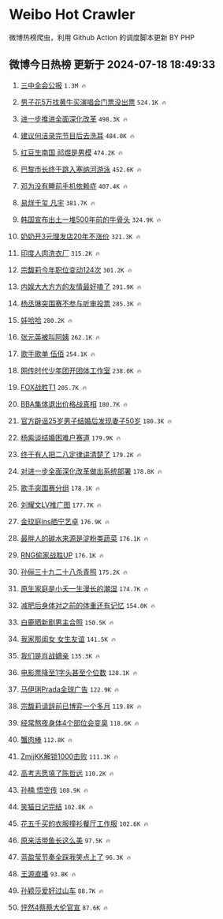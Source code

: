 # Weibo Hot Crawler 



微博热榜爬虫，利用 Github Action 的调度脚本更新 BY PHP 


## 微博今日热榜 更新于 2024-07-18 18:49:33 
1. [三中全会公报](https://s.weibo.com/weibo?q=%23%E4%B8%89%E4%B8%AD%E5%85%A8%E4%BC%9A%E5%85%AC%E6%8A%A5%23&t=31&band_rank=1&Refer=top) `1.3M 🔥` 

1. [男子花5万找黄牛买演唱会门票没出票](https://s.weibo.com/weibo?q=%23%E7%94%B7%E5%AD%90%E8%8A%B15%E4%B8%87%E6%89%BE%E9%BB%84%E7%89%9B%E4%B9%B0%E6%BC%94%E5%94%B1%E4%BC%9A%E9%97%A8%E7%A5%A8%E6%B2%A1%E5%87%BA%E7%A5%A8%23&t=31&band_rank=2&Refer=top) `524.1K 🔥` 

1. [进一步推进全面深化改革](https://s.weibo.com/weibo?q=%23%E8%BF%9B%E4%B8%80%E6%AD%A5%E6%8E%A8%E8%BF%9B%E5%85%A8%E9%9D%A2%E6%B7%B1%E5%8C%96%E6%94%B9%E9%9D%A9%23&t=31&band_rank=3&Refer=top) `498.3K 🔥` 

1. [建议何洁录完节目后去洗耳](https://s.weibo.com/weibo?q=%23%E5%BB%BA%E8%AE%AE%E4%BD%95%E6%B4%81%E5%BD%95%E5%AE%8C%E8%8A%82%E7%9B%AE%E5%90%8E%E5%8E%BB%E6%B4%97%E8%80%B3%23&t=31&band_rank=4&Refer=top) `484.0K 🔥` 

1. [红豆生南国 祁煜是男模](https://s.weibo.com/weibo?q=%E7%BA%A2%E8%B1%86%E7%94%9F%E5%8D%97%E5%9B%BD%20%E7%A5%81%E7%85%9C%E6%98%AF%E7%94%B7%E6%A8%A1&t=31&band_rank=5&Refer=top) `474.2K 🔥` 

1. [巴黎市长终于跳入塞纳河游泳](https://s.weibo.com/weibo?q=%23%E5%B7%B4%E9%BB%8E%E5%B8%82%E9%95%BF%E7%BB%88%E4%BA%8E%E8%B7%B3%E5%85%A5%E5%A1%9E%E7%BA%B3%E6%B2%B3%E6%B8%B8%E6%B3%B3%23&t=31&band_rank=6&Refer=top) `452.6K 🔥` 

1. [邓为没有睡前手机依赖症](https://s.weibo.com/weibo?q=%23%E9%82%93%E4%B8%BA%E6%B2%A1%E6%9C%89%E7%9D%A1%E5%89%8D%E6%89%8B%E6%9C%BA%E4%BE%9D%E8%B5%96%E7%97%87%23&t=31&band_rank=7&Refer=top) `407.4K 🔥` 

1. [易烊千玺 凡宇](https://s.weibo.com/weibo?q=%E6%98%93%E7%83%8A%E5%8D%83%E7%8E%BA%20%E5%87%A1%E5%AE%87&t=31&band_rank=8&Refer=top) `381.7K 🔥` 

1. [韩国宣布出土一堆500年前的牛骨头](https://s.weibo.com/weibo?q=%23%E9%9F%A9%E5%9B%BD%E5%AE%A3%E5%B8%83%E5%87%BA%E5%9C%9F%E4%B8%80%E5%A0%86500%E5%B9%B4%E5%89%8D%E7%9A%84%E7%89%9B%E9%AA%A8%E5%A4%B4%23&t=31&band_rank=9&Refer=top) `324.9K 🔥` 

1. [奶奶开3元理发店20年不涨价](https://s.weibo.com/weibo?q=%23%E5%A5%B6%E5%A5%B6%E5%BC%803%E5%85%83%E7%90%86%E5%8F%91%E5%BA%9720%E5%B9%B4%E4%B8%8D%E6%B6%A8%E4%BB%B7%23&t=31&band_rank=10&Refer=top) `321.3K 🔥` 

1. [印度人肉洗衣厂](https://s.weibo.com/weibo?q=%23%E5%8D%B0%E5%BA%A6%E4%BA%BA%E8%82%89%E6%B4%97%E8%A1%A3%E5%8E%82%23&t=31&band_rank=11&Refer=top) `315.2K 🔥` 

1. [宗馥莉今年职位变动124次](https://s.weibo.com/weibo?q=%23%E5%AE%97%E9%A6%A5%E8%8E%89%E4%BB%8A%E5%B9%B4%E8%81%8C%E4%BD%8D%E5%8F%98%E5%8A%A8124%E6%AC%A1%23&t=31&band_rank=12&Refer=top) `301.2K 🔥` 

1. [内娱大大方方的友情最好嗑了](https://s.weibo.com/weibo?q=%23%E5%86%85%E5%A8%B1%E5%A4%A7%E5%A4%A7%E6%96%B9%E6%96%B9%E7%9A%84%E5%8F%8B%E6%83%85%E6%9C%80%E5%A5%BD%E5%97%91%E4%BA%86%23&t=31&band_rank=13&Refer=top) `291.9K 🔥` 

1. [杨丞琳突围赛不参与听审投票](https://s.weibo.com/weibo?q=%23%E6%9D%A8%E4%B8%9E%E7%90%B3%E7%AA%81%E5%9B%B4%E8%B5%9B%E4%B8%8D%E5%8F%82%E4%B8%8E%E5%90%AC%E5%AE%A1%E6%8A%95%E7%A5%A8%23&t=31&band_rank=14&Refer=top) `285.3K 🔥` 

1. [娃哈哈](https://s.weibo.com/weibo?q=%E5%A8%83%E5%93%88%E5%93%88&t=31&band_rank=15&Refer=top) `280.2K 🔥` 

1. [张元英被叫阿姨](https://s.weibo.com/weibo?q=%23%E5%BC%A0%E5%85%83%E8%8B%B1%E8%A2%AB%E5%8F%AB%E9%98%BF%E5%A7%A8%23&t=31&band_rank=16&Refer=top) `262.1K 🔥` 

1. [歌手歌单 伍佰](https://s.weibo.com/weibo?q=%E6%AD%8C%E6%89%8B%E6%AD%8C%E5%8D%95%20%E4%BC%8D%E4%BD%B0&t=31&band_rank=17&Refer=top) `254.1K 🔥` 

1. [网传时代少年团开团体工作室](https://s.weibo.com/weibo?q=%23%E7%BD%91%E4%BC%A0%E6%97%B6%E4%BB%A3%E5%B0%91%E5%B9%B4%E5%9B%A2%E5%BC%80%E5%9B%A2%E4%BD%93%E5%B7%A5%E4%BD%9C%E5%AE%A4%23&t=31&band_rank=18&Refer=top) `238.0K 🔥` 

1. [FOX战胜T1](https://s.weibo.com/weibo?q=%23FOX%E6%88%98%E8%83%9CT1%23&t=31&band_rank=19&Refer=top) `205.7K 🔥` 

1. [BBA集体退出价格战真相](https://s.weibo.com/weibo?q=%23BBA%E9%9B%86%E4%BD%93%E9%80%80%E5%87%BA%E4%BB%B7%E6%A0%BC%E6%88%98%E7%9C%9F%E7%9B%B8%23&t=31&band_rank=20&Refer=top) `180.7K 🔥` 

1. [官方辟谣25岁男子结婚后发现妻子50岁](https://s.weibo.com/weibo?q=%23%E5%AE%98%E6%96%B9%E8%BE%9F%E8%B0%A325%E5%B2%81%E7%94%B7%E5%AD%90%E7%BB%93%E5%A9%9A%E5%90%8E%E5%8F%91%E7%8E%B0%E5%A6%BB%E5%AD%9050%E5%B2%81%23&t=31&band_rank=21&Refer=top) `180.3K 🔥` 

1. [杨紫谈结婚困难户赛道](https://s.weibo.com/weibo?q=%23%E6%9D%A8%E7%B4%AB%E8%B0%88%E7%BB%93%E5%A9%9A%E5%9B%B0%E9%9A%BE%E6%88%B7%E8%B5%9B%E9%81%93%23&t=31&band_rank=22&Refer=top) `179.9K 🔥` 

1. [终于有人把二八定律讲清楚了](https://s.weibo.com/weibo?q=%23%E7%BB%88%E4%BA%8E%E6%9C%89%E4%BA%BA%E6%8A%8A%E4%BA%8C%E5%85%AB%E5%AE%9A%E5%BE%8B%E8%AE%B2%E6%B8%85%E6%A5%9A%E4%BA%86%23&t=31&band_rank=23&Refer=top) `179.2K 🔥` 

1. [对进一步全面深化改革做出系统部署](https://s.weibo.com/weibo?q=%23%E5%AF%B9%E8%BF%9B%E4%B8%80%E6%AD%A5%E5%85%A8%E9%9D%A2%E6%B7%B1%E5%8C%96%E6%94%B9%E9%9D%A9%E5%81%9A%E5%87%BA%E7%B3%BB%E7%BB%9F%E9%83%A8%E7%BD%B2%23&t=31&band_rank=24&Refer=top) `178.8K 🔥` 

1. [歌手突围赛分组](https://s.weibo.com/weibo?q=%23%E6%AD%8C%E6%89%8B%E7%AA%81%E5%9B%B4%E8%B5%9B%E5%88%86%E7%BB%84%23&t=31&band_rank=25&Refer=top) `178.1K 🔥` 

1. [刘耀文LV推广图](https://s.weibo.com/weibo?q=%23%E5%88%98%E8%80%80%E6%96%87LV%E6%8E%A8%E5%B9%BF%E5%9B%BE%23&t=31&band_rank=26&Refer=top) `177.7K 🔥` 

1. [金玟庭ins晒宁艺卓](https://s.weibo.com/weibo?q=%23%E9%87%91%E7%8E%9F%E5%BA%ADins%E6%99%92%E5%AE%81%E8%89%BA%E5%8D%93%23&t=31&band_rank=27&Refer=top) `176.9K 🔥` 

1. [最胖人的碳水来源是淀粉类蔬菜](https://s.weibo.com/weibo?q=%23%E6%9C%80%E8%83%96%E4%BA%BA%E7%9A%84%E7%A2%B3%E6%B0%B4%E6%9D%A5%E6%BA%90%E6%98%AF%E6%B7%80%E7%B2%89%E7%B1%BB%E8%94%AC%E8%8F%9C%23&t=31&band_rank=28&Refer=top) `176.1K 🔥` 

1. [RNG偷家战胜UP](https://s.weibo.com/weibo?q=%23RNG%E5%81%B7%E5%AE%B6%E6%88%98%E8%83%9CUP%23&t=31&band_rank=29&Refer=top) `176.1K 🔥` 

1. [孙俪三十九二十八杀青照](https://s.weibo.com/weibo?q=%23%E5%AD%99%E4%BF%AA%E4%B8%89%E5%8D%81%E4%B9%9D%E4%BA%8C%E5%8D%81%E5%85%AB%E6%9D%80%E9%9D%92%E7%85%A7%23&t=31&band_rank=30&Refer=top) `175.2K 🔥` 

1. [原生家庭是小夭一生漫长的潮湿](https://s.weibo.com/weibo?q=%23%E5%8E%9F%E7%94%9F%E5%AE%B6%E5%BA%AD%E6%98%AF%E5%B0%8F%E5%A4%AD%E4%B8%80%E7%94%9F%E6%BC%AB%E9%95%BF%E7%9A%84%E6%BD%AE%E6%B9%BF%23&t=31&band_rank=31&Refer=top) `174.7K 🔥` 

1. [减肥后身体对之前的体重还有记忆](https://s.weibo.com/weibo?q=%23%E5%87%8F%E8%82%A5%E5%90%8E%E8%BA%AB%E4%BD%93%E5%AF%B9%E4%B9%8B%E5%89%8D%E7%9A%84%E4%BD%93%E9%87%8D%E8%BF%98%E6%9C%89%E8%AE%B0%E5%BF%86%23&t=31&band_rank=32&Refer=top) `154.0K 🔥` 

1. [白鹿晒新剧男主合照](https://s.weibo.com/weibo?q=%23%E7%99%BD%E9%B9%BF%E6%99%92%E6%96%B0%E5%89%A7%E7%94%B7%E4%B8%BB%E5%90%88%E7%85%A7%23&t=31&band_rank=33&Refer=top) `150.5K 🔥` 

1. [我家那闺女 女生友谊](https://s.weibo.com/weibo?q=%E6%88%91%E5%AE%B6%E9%82%A3%E9%97%BA%E5%A5%B3%20%E5%A5%B3%E7%94%9F%E5%8F%8B%E8%B0%8A&t=31&band_rank=34&Refer=top) `141.5K 🔥` 

1. [我们是肖战嫡亲](https://s.weibo.com/weibo?q=%23%E6%88%91%E4%BB%AC%E6%98%AF%E8%82%96%E6%88%98%E5%AB%A1%E4%BA%B2%23&t=31&band_rank=35&Refer=top) `135.3K 🔥` 

1. [电影票降至1字头甚至个位数](https://s.weibo.com/weibo?q=%23%E7%94%B5%E5%BD%B1%E7%A5%A8%E9%99%8D%E8%87%B31%E5%AD%97%E5%A4%B4%E7%94%9A%E8%87%B3%E4%B8%AA%E4%BD%8D%E6%95%B0%23&t=31&band_rank=36&Refer=top) `128.1K 🔥` 

1. [马伊琍Prada全球广告](https://s.weibo.com/weibo?q=%E9%A9%AC%E4%BC%8A%E7%90%8DPrada%E5%85%A8%E7%90%83%E5%B9%BF%E5%91%8A&t=31&band_rank=37&Refer=top) `122.9K 🔥` 

1. [宗馥莉请辞前已博弈一个多月](https://s.weibo.com/weibo?q=%23%E5%AE%97%E9%A6%A5%E8%8E%89%E8%AF%B7%E8%BE%9E%E5%89%8D%E5%B7%B2%E5%8D%9A%E5%BC%88%E4%B8%80%E4%B8%AA%E5%A4%9A%E6%9C%88%23&t=31&band_rank=38&Refer=top) `119.8K 🔥` 

1. [经常熬夜身体4个部位会变臭](https://s.weibo.com/weibo?q=%23%E7%BB%8F%E5%B8%B8%E7%86%AC%E5%A4%9C%E8%BA%AB%E4%BD%934%E4%B8%AA%E9%83%A8%E4%BD%8D%E4%BC%9A%E5%8F%98%E8%87%AD%23&t=31&band_rank=39&Refer=top) `118.6K 🔥` 

1. [蟹肉棒](https://s.weibo.com/weibo?q=%E8%9F%B9%E8%82%89%E6%A3%92&t=31&band_rank=40&Refer=top) `112.8K 🔥` 

1. [ZmjjKK解锁1000击败](https://s.weibo.com/weibo?q=%23ZmjjKK%E8%A7%A3%E9%94%811000%E5%87%BB%E8%B4%A5%23&t=31&band_rank=41&Refer=top) `111.3K 🔥` 

1. [高考志愿填了陈哲远](https://s.weibo.com/weibo?q=%23%E9%AB%98%E8%80%83%E5%BF%97%E6%84%BF%E5%A1%AB%E4%BA%86%E9%99%88%E5%93%B2%E8%BF%9C%23&t=31&band_rank=42&Refer=top) `110.2K 🔥` 

1. [孙楠 悟空传](https://s.weibo.com/weibo?q=%E5%AD%99%E6%A5%A0%20%E6%82%9F%E7%A9%BA%E4%BC%A0&t=31&band_rank=43&Refer=top) `108.9K 🔥` 

1. [笑猫日记完结](https://s.weibo.com/weibo?q=%E7%AC%91%E7%8C%AB%E6%97%A5%E8%AE%B0%E5%AE%8C%E7%BB%93&t=31&band_rank=44&Refer=top) `102.8K 🔥` 

1. [花五千买的衣服撞衫餐厅工作服](https://s.weibo.com/weibo?q=%23%E8%8A%B1%E4%BA%94%E5%8D%83%E4%B9%B0%E7%9A%84%E8%A1%A3%E6%9C%8D%E6%92%9E%E8%A1%AB%E9%A4%90%E5%8E%85%E5%B7%A5%E4%BD%9C%E6%9C%8D%23&t=31&band_rank=45&Refer=top) `102.6K 🔥` 

1. [原来活带鱼长这么美](https://s.weibo.com/weibo?q=%23%E5%8E%9F%E6%9D%A5%E6%B4%BB%E5%B8%A6%E9%B1%BC%E9%95%BF%E8%BF%99%E4%B9%88%E7%BE%8E%23&t=31&band_rank=46&Refer=top) `97.5K 🔥` 

1. [蓝盈莹节奏全踩我笑点上了](https://s.weibo.com/weibo?q=%23%E8%93%9D%E7%9B%88%E8%8E%B9%E8%8A%82%E5%A5%8F%E5%85%A8%E8%B8%A9%E6%88%91%E7%AC%91%E7%82%B9%E4%B8%8A%E4%BA%86%23&t=31&band_rank=47&Refer=top) `96.3K 🔥` 

1. [王源直播](https://s.weibo.com/weibo?q=%23%E7%8E%8B%E6%BA%90%E7%9B%B4%E6%92%AD%23&t=31&band_rank=48&Refer=top) `93.8K 🔥` 

1. [孙颖莎爱好过山车](https://s.weibo.com/weibo?q=%23%E5%AD%99%E9%A2%96%E8%8E%8E%E7%88%B1%E5%A5%BD%E8%BF%87%E5%B1%B1%E8%BD%A6%23&t=31&band_rank=49&Refer=top) `88.7K 🔥` 

1. [怦然4蔡蔡大伦官宣](https://s.weibo.com/weibo?q=%23%E6%80%A6%E7%84%B64%E8%94%A1%E8%94%A1%E5%A4%A7%E4%BC%A6%E5%AE%98%E5%AE%A3%23&t=31&band_rank=50&Refer=top) `87.6K 🔥` 


